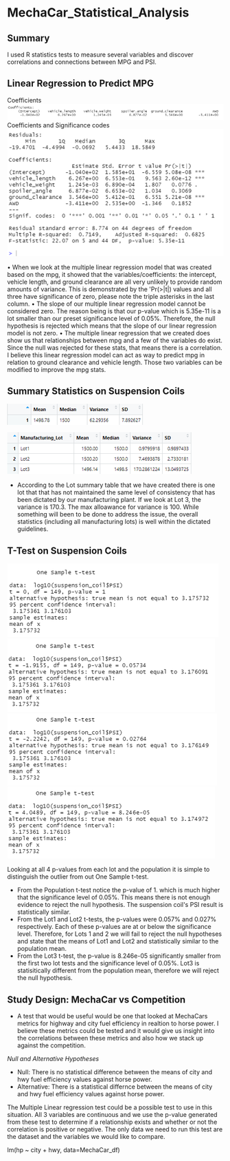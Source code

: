# MechaCar_Statistical_Analysis

## Summary
I used R statistics tests to measure several variables and discover correlations and connections between MPG and PSI.

## Linear Regression to Predict MPG
Coefficients
![linearR1](/images/LM.1.png)
Coefficients and Significance codes
![linearR2](/images/lm_summary_stats.png)

•	When we look at the multiple linear regression model that was created based on the mpg, it showed that the variables/coefficients: the intercept, vehicle length, and ground clearance are all very unlikely to provide random amounts of variance. This is demonstrated by the 'Pr(>|t|) values and all three have significance of zero, please note the triple asterisks in the last column.
•	The slope of our multiple linear regression model cannot be considered zero. The reason being is that our p-value which is 5.35e-11 is a lot smaller than our preset significance level of 0.05%. Therefore, the null hypothesis is rejected which means that the slope of our linear regression model is not zero.
•	The multiple linear regression that we created does show us that relationships between mpg and a few of the variables do exist. Since the null was rejected for these stats, that means there is a correlation. I believe this linear regression model can act as way to predict mpg in relation to ground clearance and vehicle length. Those two variables can be modified to improve the mpg stats.

## Summary Statistics on Suspension Coils

![total_summary](/images/pop.summary.png)

![lot_summary](/images/lot_summary.png)

* According to the Lot summary table that we have created there is one lot that that has not maintained the same level of consistency that has been dictated by our manufacturing plant. If we look at Lot 3, the variance is 170.3. The max alloawance for variance is 100. While something will been to be done to address the issue, the overall statistics (including all manufacturing lots) is well within the dictated guidelines.

## T-Test on Suspension Coils

![Population](/images/pop.ttest.png)
![Lot1](/images/lot1.ttest.png)
![Lot2](/images/lot2.ttest.png)
![Lot3](/images/lot3.ttest.png)

Looking at all 4 p-values from each lot and the population it is simple to distinguish the outlier from out One Sample t-test.

* From the Population t-test notice the p-value of 1. which is much higher that the significance level of 0.05%. This means there is not enough evidence to reject the null hypothesis. The suspension coil's PSI result is statistically similar.
* From the Lot1 and Lot2 t-tests, the p-values were 0.057% and 0.027% respectively. Each of these p-values are at or below the significance level. Therefore, for Lots 1 and 2 we will fail to reject the null hypotheses and state that the means of Lot1 and Lot2 and statistically similar to the population mean.
* From the Lot3 t-test, the p-value is 8.246e-05 significantly smaller from the first two lot tests and the significance level of 0.05%. Lot3 is statisitically different from the population mean, therefore we will reject the null hypothesis.

## Study Design: MechaCar vs Competition

* A test that would be useful would be one that looked at MechaCars metrics for highway and city fuel efficiency in realtion to horse power. I believe these metrics could be tested and it would give us insight into the correlations between these metrics and also how we stack up against the competition.

*Null and Alternative Hypotheses*
  - Null: There is no statistical difference between the means of city and hwy fuel efficiency values against horse power.
  - Alternative: There is a statistical differnce between the means of city and hwy fuel efficiency values against horse power.

The Multiple Linear regression test could be a possible test to use in this situation. All 3 variables are continuous and we use the p-value generated from these test to determine if a relationship exists and whether or not the correlation is positive or negative. The only data we need to run this test are the dataset and the variables we would like to compare. 

lm(hp ~ city + hwy, data=MechaCar_df)
